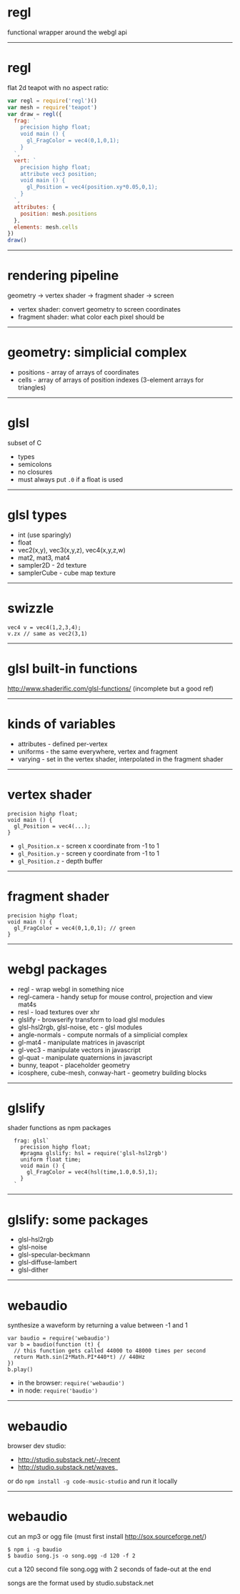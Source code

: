 # regl

functional wrapper around the webgl api

---
# regl

flat 2d teapot with no aspect ratio:

``` js
var regl = require('regl')()
var mesh = require('teapot')
var draw = regl({
  frag: `
    precision highp float;
    void main () {
      gl_FragColor = vec4(0,1,0,1);
    }
  `,
  vert: `
    precision highp float;
    attribute vec3 position;
    void main () {
      gl_Position = vec4(position.xy*0.05,0,1);
    }
  `,
  attributes: {
    position: mesh.positions
  },
  elements: mesh.cells
})
draw()
```

---
# rendering pipeline

geometry -> vertex shader -> fragment shader -> screen

* vertex shader: convert geometry to screen coordinates
* fragment shader: what color each pixel should be

---
# geometry: simplicial complex

* positions - array of arrays of coordinates
* cells - array of arrays of position indexes (3-element arrays for triangles)

---
# glsl

subset of C

* types
* semicolons
* no closures
* must always put `.0` if a float is used

---
# glsl types

* int (use sparingly)
* float
* vec2(x,y), vec3(x,y,z), vec4(x,y,z,w)
* mat2, mat3, mat4
* sampler2D - 2d texture
* samplerCube - cube map texture

---
# swizzle

```
vec4 v = vec4(1,2,3,4);
v.zx // same as vec2(3,1)
```

---
# glsl built-in functions

http://www.shaderific.com/glsl-functions/ (incomplete but a good ref)

---
# kinds of variables

* attributes - defined per-vertex
* uniforms - the same everywhere, vertex and fragment
* varying - set in the vertex shader, interpolated in the fragment shader

---
# vertex shader

```
precision highp float;
void main () {
  gl_Position = vec4(...);
}
```

* `gl_Position.x` - screen x coordinate from -1 to 1
* `gl_Position.y` - screen y coordinate from -1 to 1
* `gl_Position.z` - depth buffer

---
# fragment shader

```
precision highp float;
void main () {
  gl_FragColor = vec4(0,1,0,1); // green
}
```

---
# webgl packages

* regl - wrap webgl in something nice
* regl-camera - handy setup for mouse control, projection and view mat4s
* resl - load textures over xhr
* glslify - browserify transform to load glsl modules 
* glsl-hsl2rgb, glsl-noise, etc - glsl modules
* angle-normals - compute normals of a simplicial complex
* gl-mat4 - manipulate matrices in javascript
* gl-vec3 - manipulate vectors in javascript
* gl-quat - manipulate quaternions in javascript
* bunny, teapot - placeholder geometry
* icosphere, cube-mesh, conway-hart - geometry building blocks

---
# glslify

shader functions as npm packages

```
  frag: glsl`
    precision highp float;
    #pragma glslify: hsl = require('glsl-hsl2rgb')
    uniform float time;
    void main () {
      gl_FragColor = vec4(hsl(time,1.0,0.5),1);
    }
  `
```

---
# glslify: some packages

* glsl-hsl2rgb
* glsl-noise
* glsl-specular-beckmann
* glsl-diffuse-lambert
* glsl-dither

---
# webaudio

synthesize a waveform by returning a value between -1 and 1

```
var baudio = require('webaudio')
var b = baudio(function (t) {
  // this function gets called 44000 to 48000 times per second
  return Math.sin(2*Math.PI*440*t) // 440Hz
})
b.play()
```

* in the browser: `require('webaudio')`
* in node: `require('baudio')`

---
# webaudio

browser dev studio:

* http://studio.substack.net/-/recent
* http://studio.substack.net/waves_

or do `npm install -g code-music-studio` and run it locally

---
# webaudio

cut an mp3 or ogg file (must first install http://sox.sourceforge.net/)

```
$ npm i -g baudio
$ baudio song.js -o song.ogg -d 120 -f 2
```

cut a 120 second file song.ogg with 2 seconds of fade-out at the end

songs are the format used by studio.substack.net

